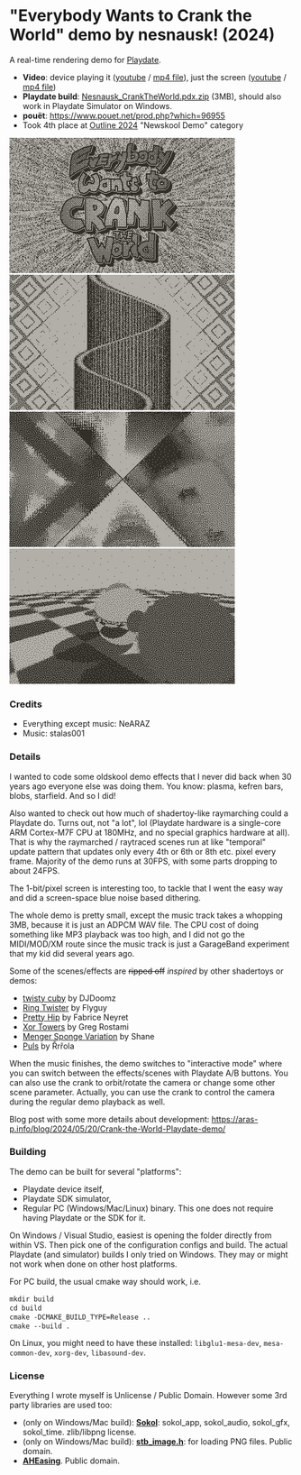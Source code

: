 ﻿# "Everybody Wants to Crank the World" demo by nesnausk! (2024)

A real-time rendering demo for [Playdate](https://play.date/).

* **Video**: device playing it ([youtube](https://www.youtube.com/watch?v=QjAKiwQxrQI) / [mp4 file](https://aras-p.info/files/demos/2024/Nesnausk_CrankTheWorld_20240421.mp4)), just the screen ([youtube](https://www.youtube.com/watch?v=3NjHOVtTPjY) / [mp4 file](https://aras-p.info/files/demos/2024/Nesnausk_CrankTheWorld_screen20240421.mp4))
* **Playdate build**: [Nesnausk_CrankTheWorld.pdx.zip](https://aras-p.info/files/demos/2024/Nesnausk_CrankTheWorld-20240421.zip) (3MB), should also work in Playdate Simulator on Windows.
* **pouët**: https://www.pouet.net/prod.php?which=96955
* Took 4th place at [Outline 2024](https://outlinedemoparty.nl/) "Newskool Demo" category

![Screenshot](/log/playdate-20240419-140918.png?raw=true "Screenshot")
![Screenshot](/log/playdate-20240419-140936.png?raw=true "Screenshot")
![Screenshot](/log/playdate-20240419-141104.png?raw=true "Screenshot")
![Screenshot](/log/playdate-20240419-141133.png?raw=true "Screenshot")

### Credits

- Everything except music: NeARAZ
- Music: stalas001

### Details

I wanted to code some oldskool demo effects that I never did back when 30 years ago everyone else was doing them.
You know: plasma, kefren bars, blobs, starfield. And so I did!

Also wanted to check out how much of shadertoy-like raymarching could a Playdate do. Turns out, not "a lot", lol
(Playdate hardware is a single-core ARM Cortex-M7F CPU at 180MHz, and no special graphics hardware at all).
That is why the raymarched / raytraced scenes run at like "temporal" update pattern that updates only every 4th or
6th or 8th etc. pixel every frame. Majority of the demo runs at 30FPS, with some parts dropping to about 24FPS.

The 1-bit/pixel screen is interesting too, to tackle that I went the easy way and did a screen-space blue noise
based dithering.

The whole demo is pretty small, except the music track takes a whopping 3MB, because it is just an ADPCM WAV file.
The CPU cost of doing something like MP3 playback was too high, and I did not go the MIDI/MOD/XM route since the music
track is just a GarageBand experiment that my kid did several years ago.

Some of the scenes/effects are ~~ripped off~~ *inspired* by other shadertoys or demos:
- [twisty cuby](https://www.shadertoy.com/view/MtdyWj) by DJDoomz
- [Ring Twister](https://www.shadertoy.com/view/Xt23z3) by Flyguy
- [Pretty Hip](https://www.shadertoy.com/view/XsBfRW) by Fabrice Neyret
- [Xor Towers](https://www.shadertoy.com/view/7lsXR2) by Greg Rostami
- [Menger Sponge Variation](https://www.shadertoy.com/view/ldyGWm) by Shane
- [Puls](https://www.pouet.net/prod.php?which=53816) by Řrřola

When the music finishes, the demo switches to "interactive mode" where you can switch between the effects/scenes with
Playdate A/B buttons. You can also use the crank to orbit/rotate the camera or change some other scene parameter.
Actually, you can use the crank to control the camera during the regular demo playback as well.

Blog post with some more details about development: https://aras-p.info/blog/2024/05/20/Crank-the-World-Playdate-demo/

### Building

The demo can be built for several "platforms":
- Playdate device itself,
- Playdate SDK simulator,
- Regular PC (Windows/Mac/Linux) binary. This one does not require having Playdate or the SDK for it.

On Windows / Visual Studio, easiest is opening the folder directly from within VS. Then pick one of the configuration configs and build.
The actual Playdate (and simulator) builds I only tried on Windows. They may or might not work when done on other host platforms.

For PC build, the usual cmake way should work, i.e.
```
mkdir build
cd build
cmake -DCMAKE_BUILD_TYPE=Release ..
cmake --build .
```

On Linux, you might need to have these installed: `libglu1-mesa-dev`, `mesa-common-dev`, `xorg-dev`, `libasound-dev`.


### License

Everything I wrote myself is Unlicense / Public Domain. However some 3rd party libraries are used too:
- (only on Windows/Mac build): [**Sokol**](https://github.com/floooh/sokol): sokol_app, sokol_audio, sokol_gfx, sokol_time. zlib/libpng license.
- (only on Windows/Mac build): [**stb_image.h**](https://github.com/nothings/stb/blob/master/stb_image.h): for loading PNG files. Public domain.
- [**AHEasing**](https://github.com/warrenm/AHEasing). Public domain.
